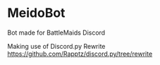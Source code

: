 # MeidoBot
Bot made for BattleMaids Discord



Making use of Discord.py Rewrite
https://github.com/Rapptz/discord.py/tree/rewrite


